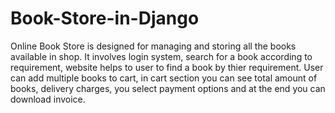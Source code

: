 # Book-Store-in-Django
Online Book Store is designed for managing and storing all the books available in shop. It involves login system, search for a book according to requirement, website helps to user to find a book by thier requirement.
User can add multiple books to cart, in cart section you can see total amount of books, delivery charges, you select payment options and at the end you can download invoice.
